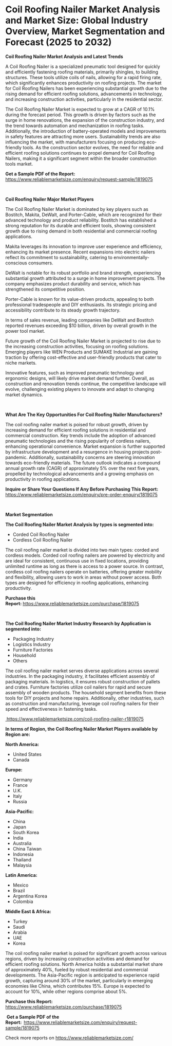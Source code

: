 <p><h1>Coil Roofing Nailer Market Analysis and Market Size: Global Industry Overview, Market Segmentation and Forecast (2025 to 2032)</h1></p><p><strong>Coil Roofing Nailer Market Analysis and Latest Trends</strong></p>
<p><p>A Coil Roofing Nailer is a specialized pneumatic tool designed for quickly and efficiently fastening roofing materials, primarily shingles, to building structures. These tools utilize coils of nails, allowing for a rapid firing rate, which significantly enhances productivity on roofing projects. The market for Coil Roofing Nailers has been experiencing substantial growth due to the rising demand for efficient roofing solutions, advancements in technology, and increasing construction activities, particularly in the residential sector.</p><p>The Coil Roofing Nailer Market is expected to grow at a CAGR of 10.1% during the forecast period. This growth is driven by factors such as the surge in home renovations, the expansion of the construction industry, and the trend towards automation and mechanization in roofing tasks. Additionally, the introduction of battery-operated models and improvements in safety features are attracting more users. Sustainability trends are also influencing the market, with manufacturers focusing on producing eco-friendly tools. As the construction sector evolves, the need for reliable and efficient roofing solutions continues to propel demand for Coil Roofing Nailers, making it a significant segment within the broader construction tools market.</p></p>
<p><strong>Get a Sample PDF of the Report:&nbsp;</strong> <a href="https://www.reliablemarketsize.com/enquiry/request-sample/1819075?utm_campaign=1995&utm_medium=2&utm_source=Github&utm_content=ia&utm_term=18022025&utm_id=coil-roofing-nailer">https://www.reliablemarketsize.com/enquiry/request-sample/1819075</a></p>
<p>&nbsp;</p>
<p><strong>Coil Roofing Nailer Major Market Players</strong></p>
<p><p>The Coil Roofing Nailer Market is dominated by key players such as Bostitch, Makita, DeWalt, and Porter-Cable, which are recognized for their advanced technology and product reliability. Bostitch has established a strong reputation for its durable and efficient tools, showing consistent growth due to rising demand in both residential and commercial roofing applications. </p><p>Makita leverages its innovation to improve user experience and efficiency, enhancing its market presence. Recent expansions into electric nailers reflect its commitment to sustainability, catering to environmentally-conscious consumers. </p><p>DeWalt is notable for its robust portfolio and brand strength, experiencing substantial growth attributed to a surge in home improvement projects. The company emphasizes product durability and service, which has strengthened its competitive position.</p><p>Porter-Cable is known for its value-driven products, appealing to both professional tradespeople and DIY enthusiasts. Its strategic pricing and accessibility contribute to its steady growth trajectory.</p><p>In terms of sales revenue, leading companies like DeWalt and Bostitch reported revenues exceeding $10 billion, driven by overall growth in the power tool market. </p><p>Future growth of the Coil Roofing Nailer Market is projected to rise due to the increasing construction activities, focusing on roofing solutions. Emerging players like WEN Products and SUMAKE Industrial are gaining traction by offering cost-effective and user-friendly products that cater to niche markets.</p><p>Innovative features, such as improved pneumatic technology and ergonomic designs, will likely drive market demand further. Overall, as construction and renovation trends continue, the competitive landscape will evolve, challenging existing players to innovate and adapt to changing market dynamics.</p></p>
<p>&nbsp;</p>
<p><strong>What Are The Key Opportunities For Coil Roofing Nailer Manufacturers?</strong></p>
<p><p>The coil roofing nailer market is poised for robust growth, driven by increasing demand for efficient roofing solutions in residential and commercial construction. Key trends include the adoption of advanced pneumatic technologies and the rising popularity of cordless nailers, enhancing operational convenience. Market expansion is further supported by infrastructure development and a resurgence in housing projects post-pandemic. Additionally, sustainability concerns are steering innovation towards eco-friendly materials. The future outlook indicates a compound annual growth rate (CAGR) of approximately 5% over the next five years, propelled by technological advancements and a growing emphasis on productivity in roofing applications.</p></p>
<p><strong>Inquire or Share Your Questions If Any Before Purchasing This Report:</strong> <a href="https://www.reliablemarketsize.com/enquiry/pre-order-enquiry/1819075?utm_campaign=1995&utm_medium=2&utm_source=Github&utm_content=ia&utm_term=18022025&utm_id=coil-roofing-nailer">https://www.reliablemarketsize.com/enquiry/pre-order-enquiry/1819075</a></p>
<p>&nbsp;</p>
<p><strong>Market Segmentation</strong></p>
<p><strong>The Coil Roofing Nailer Market Analysis by types is segmented into:</strong></p>
<p><ul><li>Corded Coil Roofing Nailer</li><li>Cordless Coil Roofing Nailer</li></ul></p>
<p><p>The coil roofing nailer market is divided into two main types: corded and cordless models. Corded coil roofing nailers are powered by electricity and are ideal for consistent, continuous use in fixed locations, providing unlimited runtime as long as there is access to a power source. In contrast, cordless coil roofing nailers operate on batteries, offering greater mobility and flexibility, allowing users to work in areas without power access. Both types are designed for efficiency in roofing applications, enhancing productivity.</p></p>
<p><strong>Purchase this Report:&nbsp;</strong><a href="https://www.reliablemarketsize.com/purchase/1819075?utm_campaign=1995&utm_medium=2&utm_source=Github&utm_content=ia&utm_term=18022025&utm_id=coil-roofing-nailer">https://www.reliablemarketsize.com/purchase/1819075</a></p>
<p>&nbsp;</p>
<p><strong>The Coil Roofing Nailer Market Industry Research by Application is segmented into:</strong></p>
<p><ul><li>Packaging Industry</li><li>Logistics Industry</li><li>Furniture Factories</li><li>Household</li><li>Others</li></ul></p>
<p><p>The coil roofing nailer market serves diverse applications across several industries. In the packaging industry, it facilitates efficient assembly of packaging materials. In logistics, it ensures robust construction of pallets and crates. Furniture factories utilize coil nailers for rapid and secure assembly of wooden products. The household segment benefits from these tools for DIY projects and home repairs. Additionally, other industries, such as construction and manufacturing, leverage coil roofing nailers for their speed and effectiveness in fastening tasks.</p></p>
<p><a href="https://www.reliablemarketsize.com/coil-roofing-nailer-r1819075?utm_campaign=1995&utm_medium=2&utm_source=Github&utm_content=ia&utm_term=18022025&utm_id=coil-roofing-nailer">&nbsp;https://www.reliablemarketsize.com/coil-roofing-nailer-r1819075</a></p>
<p><strong>In terms of Region, the Coil Roofing Nailer Market Players available by Region are:</strong></p>
<p>
    <p> <strong> North America: </strong>
        <ul>
            <li>United States</li>
            <li>Canada</li>
        </ul>
        </p> 
    <p> <strong> Europe: </strong>
        <ul>
            <li>Germany</li>
            <li>France</li>
            <li>U.K.</li>
            <li>Italy</li>
            <li>Russia</li>
        </ul>
        </p> 
    <p> <strong> Asia-Pacific: </strong>
        <ul>
            <li>China</li>
            <li>Japan</li>
            <li>South Korea</li>
            <li>India</li>
            <li>Australia</li>
            <li>China Taiwan</li>
            <li>Indonesia</li>
            <li>Thailand</li>
            <li>Malaysia</li>
        </ul>
        </p> 
    <p> <strong> Latin America: </strong>
        <ul>
            <li>Mexico</li>
            <li>Brazil</li>
            <li>Argentina Korea</li>
            <li>Colombia</li>
        </ul>
        </p> 
    <p> <strong> Middle East & Africa: </strong>
        <ul>
            <li>Turkey</li>
            <li>Saudi</li>
            <li>Arabia</li>
            <li>UAE</li>
            <li>Korea</li>
        </ul>
    </p>
    </p>
<p><p>The coil roofing nailer market is poised for significant growth across various regions, driven by increasing construction activities and demand for efficient roofing solutions. North America holds a substantial market share of approximately 40%, fueled by robust residential and commercial developments. The Asia-Pacific region is anticipated to experience rapid growth, capturing around 30% of the market, particularly in emerging economies like China, which contributes 15%. Europe is expected to account for 10%, while other regions comprise about 5%.</p></p>
<p><strong>Purchase this Report: </strong><a href="https://www.reliablemarketsize.com/purchase/1819075?utm_campaign=1995&utm_medium=2&utm_source=Github&utm_content=ia&utm_term=18022025&utm_id=coil-roofing-nailer">https://www.reliablemarketsize.com/purchase/1819075</a></p>
<p>&nbsp;<strong>Get a Sample PDF of the Report:&nbsp;&nbsp;</strong><a href="https://www.reliablemarketsize.com/enquiry/request-sample/1819075?utm_campaign=1995&utm_medium=2&utm_source=Github&utm_content=ia&utm_term=18022025&utm_id=coil-roofing-nailer">https://www.reliablemarketsize.com/enquiry/request-sample/1819075</a></p>
<p><strong></strong></p>
<p>Check more reports on <a href="https://www.reliablemarketsize.com/?utm_campaign=1995&utm_medium=2&utm_source=Github&utm_content=ia&utm_term=18022025&utm_id=coil-roofing-nailer">https://www.reliablemarketsize.com/</a></p>